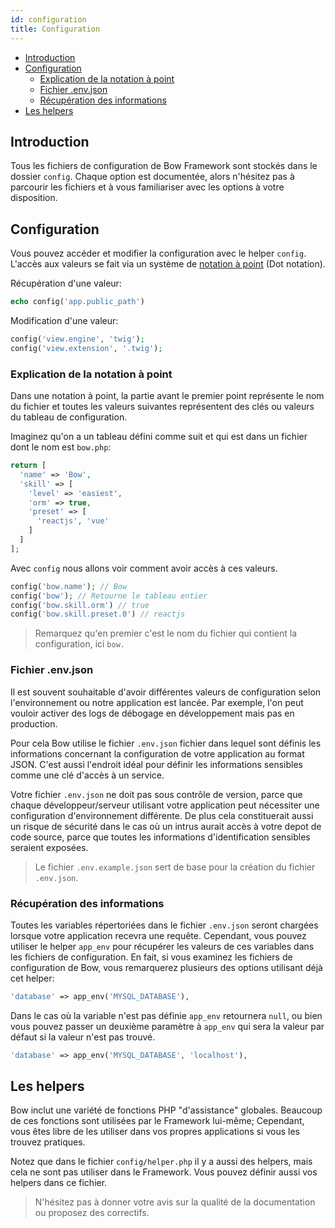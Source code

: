 ```yaml
---
id: configuration
title: Configuration
---
```


- [Introduction](#introduction)
- [Configuration](#configuration)
  - [Explication de la notation à point](#explication-de-la-notation-à-point)
  - [Fichier .env.json](#fichier-envjson)
  - [Récupération des informations](#récupération-des-informations)
- [Les helpers](#les-helpers)

## Introduction

Tous les fichiers de configuration de Bow Framework sont stockés dans le dossier `config`. Chaque option est documentée, alors n'hésitez pas à parcourir les fichiers et à vous familiariser avec les options à votre disposition.

## Configuration

Vous pouvez accéder et modifier la configuration avec le helper `config`. L'accès aux valeurs se fait via un système de [notation à point](#explication-de-la-notation-a-point) (Dot notation).

Récupération d'une valeur:

```php
echo config('app.public_path')
```

Modification d'une valeur:

```php
config('view.engine', 'twig');
config('view.extension', '.twig');
```

### Explication de la notation à point

Dans une notation à point, la partie avant le premier point représente le nom du fichier et toutes les valeurs suivantes
représentent des clés ou valeurs du tableau de configuration.

Imaginez qu'on a un tableau défini comme suit et qui est dans un fichier dont le nom est `bow.php`:

```php
return [
  'name' => 'Bow',
  'skill' => [
    'level' => 'easiest',
    'orm' => true,
    'preset' => [
      'reactjs', 'vue'
    ]
  ]
];
```

Avec `config` nous allons voir comment avoir accès à ces valeurs.

```php
config('bow.name'); // Bow
config('bow'); // Retourne le tableau entier
config('bow.skill.orm') // true
config('bow.skill.preset.0') // reactjs
```

> Remarquez qu'en premier c'est le nom du fichier qui contient la configuration, ici `bow.`

### Fichier .env.json

Il est souvent souhaitable d'avoir différentes valeurs de configuration selon l'environnement ou notre application est lancée. Par exemple, l'on
peut vouloir activer des logs de débogage en développement mais pas en production.

Pour cela Bow utilise le fichier `.env.json` fichier dans lequel sont définis les informations concernant la configuration de votre application au format JSON. C'est aussi l'endroit idéal pour définir les informations sensibles comme une clé d'accès à un service.

Votre fichier `.env.json` ne doit pas sous contrôle de version, parce que chaque développeur/serveur utilisant votre application peut nécessiter une configuration d'environnement différente. De plus cela constituerait aussi un risque de sécurité dans le cas où un intrus aurait accès à votre depot de code source, parce que toutes les informations d'identification sensibles seraient exposées.

> Le fichier `.env.example.json` sert de base pour la création du fichier `.env.json`.

### Récupération des informations

Toutes les variables répertoriées dans le fichier `.env.json` seront chargées lorsque votre application recevra une requête. Cependant, vous pouvez utiliser le helper `app_env` pour récupérer les valeurs de ces variables dans les fichiers de configuration. En fait, si vous examinez les fichiers de configuration de Bow, vous remarquerez plusieurs des options utilisant déjà cet helper:

```php
'database' => app_env('MYSQL_DATABASE'),
```

Dans le cas où la variable n'est pas définie `app_env` retournera `null`, ou bien vous pouvez passer un deuxième paramètre à `app_env` qui sera la valeur par défaut si la valeur n'est pas trouvé.

```php
'database' => app_env('MYSQL_DATABASE', 'localhost'),
```

## Les helpers

Bow inclut une variété de fonctions PHP "d'assistance" globales. Beaucoup de ces fonctions sont utilisées par le Framework lui-même; Cependant, vous êtes libre de les utiliser dans vos propres applications si vous les trouvez pratiques.

Notez que dans le fichier `config/helper.php` il y a aussi des helpers, mais cela ne sont pas utiliser dans le Framework. Vous pouvez définir aussi vos helpers dans ce fichier.

> N'hésitez pas à donner votre avis sur la qualité de la documentation ou proposez des correctifs.
